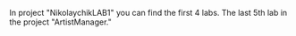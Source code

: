 In project "NikolaychikLAB1" you can find the first 4 labs. 
The last 5th lab in the project "ArtistManager."
